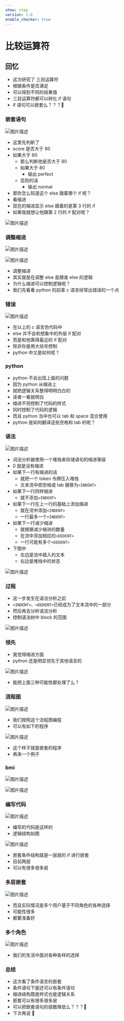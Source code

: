 ```yaml
---
show: step
version: 1.0
enable_checker: true
---
```


# 比较运算符

## 回忆

- 这次研究了 三目运算符
- 根据条件是否满足
- 可以得到不同的结果值
- 三目运算符都可以转化 if 语句
- if 语句可以嵌套么？？？🤔

### 嵌套语句

![图片描述](https://doc.shiyanlou.com/courses/uid1190679-20210919-1632052913919)

- 这里先判断了
- score 是否大于 60
- 如果大于 60
  - 那么判断他是否大于 80
  - 如果大于 80
    - 输出 perfect
  - 否则的话
    - 输出 normal
- 那你怎么知道这个 else 跟着哪个 if 呢？
- 看缩进
- 现在的缩进显示 else 跟着的是第 3 行的 if
- 如果我就想让他跟第 2 行的 if 配对呢？

![图片描述](https://doc.shiyanlou.com/courses/uid1190679-20210919-1632053553064)

### 调整缩进

![图片描述](https://doc.shiyanlou.com/courses/uid1190679-20210919-1632053704062)

![图片描述](https://doc.shiyanlou.com/courses/uid1190679-20210919-1632053714450)

- 调整缩进
- 其实就是在调整 else 是跟谁 else 的逻辑
- 为什么缩进可以控制逻辑呢？
- 我们先看看 python 的前辈 c 语言经常出错误的一个点

### 错误

![图片描述](https://doc.shiyanlou.com/courses/uid1190679-20210918-1631933764580)

- 在以上的 c 语言伪代码中
- else 并不会和想象中的外层 if 配对
- 而是和他离得最近的 if 配对
- 除非你是用大括号控制
- python 中又是如何呢？

### python

- python 不会出现上面的问题
- 因为 python 从缩进上
- 就把逻辑关系整得明明白白的
- 读者一看就明白
- 缩进不但控制了代码的样式
- 同时控制了代码的逻辑
- 而且 python 当中也可以 tab 和 space 混合使用
- python 是如何翻译这些空格和 tab 的呢？

### 语法

![图片描述](https://doc.shiyanlou.com/courses/uid1190679-20210918-1631934683923)

- 词法分析器使用一个堆栈来存储语句的缩进等级
- 0 就是没有缩进
- 如果下一行有缩进的话
  - 就把一个 token 令牌压入堆栈
  - 文本流中把空格或 tab 替换为`<INDENT>`
- 如果下一行同样缩进
  - 就不添加`<INDENT>`
- 如果下一行在上一行的基础上添加缩进
  - 就在流中添加`<INDENT>`
  - 一行最多一个`<INDENT>`
- 如果下一行减少缩进
  - 就根据减少缩进的数量
  - 在流中添加相应的`<DEDENT>`
  - 一行可能有多个`<DEDENT>`
- 下图中
  - 左边是流中插入的文本
  - 右边是堆栈中的状态

![图片描述](https://doc.shiyanlou.com/courses/uid1190679-20210918-1631934901435)

### 过程

- 这一步发生在语法分析之前
- `<INDENT>`、`<DEDENT>`已经成为了文本流中的一部分
- 然后再去分析语法分析
- 控制语法树中 block 的范围

![图片描述](https://doc.shiyanlou.com/courses/uid1190679-20210918-1631934901435)

### 领先

- 我觉得缩进方面
- python 还是明显领先于其他语言的

![图片描述](https://doc.shiyanlou.com/courses/uid1190679-20210919-1632054030374)

- 能把上面三种可能性都处理了么？

### 流程图

![图片描述](https://doc.shiyanlou.com/courses/uid1190679-20220102-1641091291511)

- 我们按照这个流程图编程
- 可以有如下的程序

![图片描述](https://doc.shiyanlou.com/courses/uid1190679-20210919-1632054231155)

- 这个样子就是嵌套的程序
- 再来一个例子

### bmi

![图片描述](https://doc.shiyanlou.com/courses/uid1190679-20210919-1632052649865)

![图片描述](https://doc.shiyanlou.com/courses/uid1190679-20210919-1632052640283)

### 编写代码

![图片描述](https://doc.shiyanlou.com/courses/uid1190679-20211128-1638093912392)

- 编写的代码是这样的
- 逻辑结构如图

![图片描述](https://doc.shiyanlou.com/courses/uid1190679-20210919-1632054786279)

- 嵌套条件结构就是一层层的 if 进行嵌套
- 目前两层
- 可以有很多很多层

### 多层嵌套

![图片描述](https://doc.shiyanlou.com/courses/uid1190679-20210925-1632557775049)

- 而且实际情况是多个用户基于不同角色的各种选择
- 可能性很多
- 都要准备好

### 多个角色

![图片描述](https://doc.shiyanlou.com/courses/uid1190679-20210925-1632557860323)

- 我们的生活中面对各种各样的选择

### 总结

- 这次看了条件语言的嵌套
- 条件语句下面还可以有条件语句
- 缩进结构既是样式也是逻辑关系
- 嵌套可以有很多很多层
- 可以把嵌套语句的层数降低么？？？🤔
- 下次再说 👋
